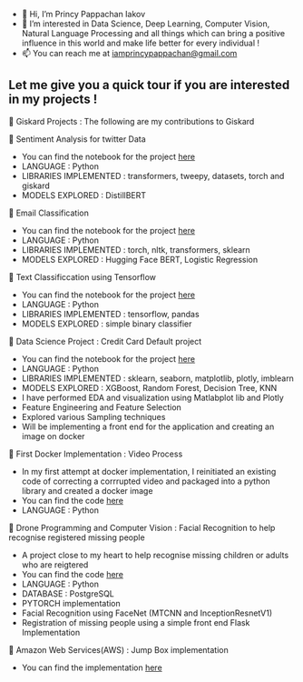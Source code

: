 - 👋 Hi, I’m Princy Pappachan Iakov 
- 👀 I’m interested in Data Science, Deep Learning, Computer Vision, Natural Language Processing  and all things which can bring a positive influence in this world and make life better for every individual ! 
- 📫 You can reach me at iamprincypappachan@gmail.com

## Let me give you a quick tour if you are interested in my projects ! 
🌟 Giskard Projects : The following are my contributions to Giskard

🌟 Sentiment Analysis for twitter Data
   - You can find the notebook for the project [here](https://github.com/Giskard-AI/giskard-examples/blob/main/Sentiment_Analysis_for_Twitter_Data.ipynb) 
   - LANGUAGE : Python
   - LIBRARIES IMPLEMENTED : transformers, tweepy, datasets, torch and giskard
   - MODELS EXPLORED : DistillBERT

🌟 Email Classification 
 - You can find the notebook for the project [here](https://github.com/Giskard-AI/giskard-examples/blob/main/Email%20Classification%20Model.ipynb) 
 - LANGUAGE : Python
 - LIBRARIES IMPLEMENTED : torch, nltk, transformers, sklearn
 - MODELS EXPLORED : Hugging Face BERT, Logistic Regression

🌟 Text Classificcation using Tensorflow
 - You can find the notebook for the project [here](https://github.com/Giskard-AI/giskard-examples/blob/main/Text_classification_Using_Tensorflow_Neural_Network.ipynb) 
 - LANGUAGE : Python
 - LIBRARIES IMPLEMENTED : tensorflow, pandas
 - MODELS EXPLORED : simple binary classifier
    
🌟 Data Science Project : Credit Card Default project 
  - You can find the notebook for the project [here](https://github.com/princyiakov/credit-card-default/blob/main/credit-card-default.ipynb) 
  - LANGUAGE : Python
  - LIBRARIES IMPLEMENTED : sklearn, seaborn, matplotlib, plotly, imblearn
  - MODELS EXPLORED : XGBoost, Random Forest, Decision Tree, KNN
  - I have performed EDA and visualization using Matlabplot lib and Plotly
  - Feature Engineering and Feature Selection
  - Explored various Sampling techniques 
  - Will be implementing a front end for the application and creating an image on docker 
  
🌟 First Docker Implementation : Video Process
  - In my first attempt at docker implementation, I reinitiated an existing code of correcting a corrrupted video and packaged into a python library and created a docker image
  - You can find the code [here](https://github.com/princyiakov/videoprocess)
  - LANGUAGE : Python


🌟 Drone Programming and Computer Vision : Facial Recognition to help recognise registered missing people
  - A project close to my heart to help recognise missing children or adults who are reigtered 
  - You can find the code [here](https://github.com/princyiakov/Drone_Face_Recognition)
  - LANGUAGE : Python
  - DATABASE : PostgreSQL
  - PYTORCH implementation
  - Facial Recognition using FaceNet (MTCNN and InceptionResnetV1)
  - Registration of missing people using a simple front end Flask Implementation

🌟 Amazon Web Services(AWS)  : Jump Box implementation
  - You can find the implementation [here](https://github.com/princyiakov/develop/tree/master/AWS/JumpBox) 
<!---
princyiakov/princyiakov is a ✨ special ✨ repository because its `README.md` (this file) appears on your GitHub profile.
You can click the Preview link to take a look at your changes.
--->
